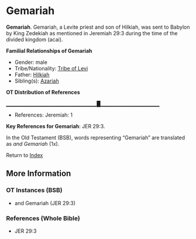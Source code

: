 # Gemariah
**Gemariah**. 
Gemariah, a Levite priest and son of Hilkiah, was sent to Babylon by King Zedekiah as mentioned in Jeremiah 29:3 during the time of the divided kingdom (acai). 




**Familial Relationships of Gemariah**


* Gender: male
* Tribe/Nationality: [Tribe of Levi](../../../groups/md/acai/Levi.md)
* Father: [Hilkiah](Hilkiah.2.md)
* Sibling(s): [Azariah](Azariah.7.md)


**OT Distribution of References**

▁▁▁▁▁▁▁▁▁▁▁▁▁▁▁▁▁▁▁▁▁▁▁█▁▁▁▁▁▁▁▁▁▁▁▁▁▁▁
* References: Jeremiah: 1



**Key References for Gemariah**: 
JER 29:3. 


In the Old Testament (BSB), words representing “Gemariah” are translated as 
*and Gemariah* (1x). 




Return to [Index](00-Index.md)

## More Information

### OT Instances (BSB)

* and Gemariah (JER 29:3)



### References (Whole Bible)

* JER 29:3



